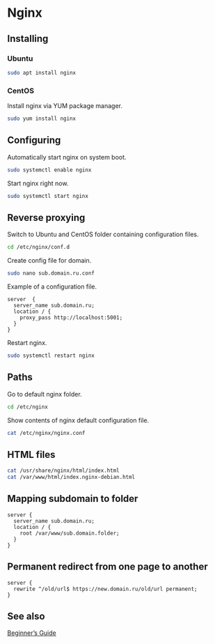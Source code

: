 # Nginx

## Installing

### Ubuntu

```sh
sudo apt install nginx
```

### CentOS

Install nginx via YUM package manager.

```sh
sudo yum install nginx
```

## Configuring

Automatically start nginx on system boot.

```sh
sudo systemctl enable nginx
```

Start nginx right now.

```sh
sudo systemctl start nginx
```

## Reverse proxying

Switch to Ubuntu and CentOS folder containing configuration files.

```sh
cd /etc/nginx/conf.d
```

Create config file for domain.

```sh
sudo nano sub.domain.ru.conf
```

Example of a configuration file.

```text
server  {
  server_name sub.domain.ru;
  location / {
    proxy_pass http://localhost:5001;
  }
}
```

Restart nginx.

```sh
sudo systemctl restart nginx
```

## Paths

Go to default nginx folder.

```sh
cd /etc/nginx
```

Show contents of nginx default configuration file.

```sh
cat /etc/nginx/nginx.conf
```

## HTML files

```sh
cat /usr/share/nginx/html/index.html
cat /var/www/html/index.nginx-debian.html
```

## Mapping subdomain to folder

```text
server {
  server_name sub.domain.ru;
  location / {
    root /var/www/sub.domain.folder;
  }
}
```

## Permanent redirect from one page to another

```text
server {
  rewrite ^/old/url$ https://new.domain.ru/old/url permanent;
}

```

## See also

[Beginner’s Guide](http://nginx.org/en/docs/beginners_guide.html)
